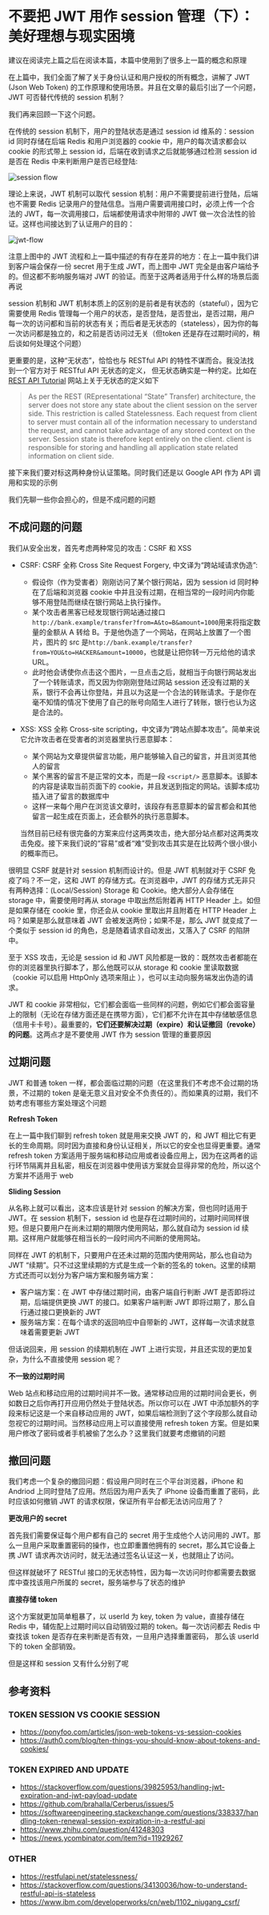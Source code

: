 # 不要把 JWT 用作 session 管理（下）：美好理想与现实困境

建议在阅读完上篇之后在阅读本篇，本篇中使用到了很多上一篇的概念和原理

在上篇中，我们全面了解了关于身份认证和用户授权的所有概念，讲解了 JWT (Json Web Token) 的工作原理和使用场景。并且在文章的最后引出了一个问题，JWT 可否替代传统的 session 机制？

我们再来回顾一下这个问题。

在传统的 session 机制下，用户的登陆状态是通过 session id 维系的：session id 同时存储在后端 Redis 和用户浏览器的 cookie 中，用户的每次请求都会以 cookie 的形式带上 session id，后端在收到请求之后就能够通过检测 session id 是否在 Redis 中来判断用户是否已经登陆:

![session flow](./images/token-not-session/session-flow.png)

理论上来说，JWT 机制可以取代 session 机制：用户不需要提前进行登陆，后端也不需要 Redis 记录用户的登陆信息。当用户需要调用接口时，必须上传一个合法的 JWT，每一次调用接口，后端都使用请求中附带的 JWT 做一次合法性的验证。这样也间接达到了认证用户的目的：

![jwt-flow](./images/token-not-session/jwt-flow.png)

注意上图中的 JWT 流程和上一篇中描述的有存在差异的地方：在上一篇中我们讲到客户端会保存一份 secret 用于生成 JWT，而上图中 JWT 完全是由客户端给予的。但这都不影响服务端对 JWT 的验证。而至于这两者适用于什么样的场景后面再说

session 机制和 JWT 机制本质上的区别的是前者是有状态的（stateful），因为它需要使用 Redis 管理每一个用户的状态，是否登陆，是否登出，是否过期，用户每一次的访问都和当前的状态有关；而后者是无状态的（stateless），因为你的每一次访问都是独立的，和之前是否访问过无关（但token 还是存在过期时间的，稍后谈如何处理这个问题）

更重要的是，这种“无状态”，恰恰也与 RESTful API 的特性不谋而合。我没法找到一个官方对于 RESTful API 无状态的定义， 但无状态确实是一种约定。比如在 [REST API Tutorial](https://restfulapi.net/statelessness/) 网站上关于无状态的定义如下

>As per the REST (REpresentational “State” Transfer) architecture, the server does not store any state about the client session on the server side. This restriction is called Statelessness. Each request from client to server must contain all of the information necessary to understand the request, and cannot take advantage of any stored context on the server. Session state is therefore kept entirely on the client. client is responsible for storing and handling all application state related information on client side.

接下来我们要对标这两种身份认证策略。同时我们还是以 Google API 作为 API 调用和实现的示例

我们先聊一些你会担心的，但是不成问题的问题

## 不成问题的问题

我们从安全出发，首先考虑两种常见的攻击：CSRF 和 XSS

- CSRF: CSRF 全称 Cross Site Request Forgery, 中文译为“跨站域请求伪造”: 
  - 假设你（作为受害者）刚刚访问了某个银行网站，因为 session id 同时种在了后端和浏览器 cookie 中并且没有过期，在相当常的一段时间内你能够不用登陆而继续在银行网站上执行操作。
  - 某个攻击者黑客已经发现银行网站通过接口`http://bank.example/transfer?from=A&to=B&amount=1000`用来将指定数量的金额从 A 转给 B。于是他伪造了一个网站，在网站上放置了一个图片，图片的 src 是`http://bank.example/transfer?from=YOU&to=HACKER&amount=10000`，也就是让把你转一万元给他的请求 URL。
  - 此时他会诱使你点击这个图片，一旦点击之后，就相当于向银行网站发出了一个转账请求，而又因为你刚刚登陆过网站 session 还没有过期的关系，银行不会再让你登陆，并且以为这是一个合法的转账请求。于是你在毫不知情的情况下使用了自己的账号向陌生人进行了转账，银行也认为这是合法的。

- XSS: XSS 全称 Cross-site scripting，中文译为“跨站点脚本攻击”。简单来说它允许攻击者在受害者的浏览器里执行恶意脚本：
  - 某个网站为文章提供留言功能，用户能够输入自己的留言，并且浏览其他人的留言
  - 某个黑客的留言不是正常的文本，而是一段 `<script/>` 恶意脚本。该脚本的内容是读取当前页面下的 cookie，并且发送到指定的网站。该脚本成功插入进了留言的数据库中
  - 这样一来每个用户在浏览该文章时，该段存有恶意脚本的留言都会和其他留言一起生成在页面上，还会额外的执行恶意脚本。

  当然目前已经有很完备的方案来应付这两类攻击，绝大部分站点都对这两类攻击免疫。接下来我们说的“容易”或者“难”受到攻击其实是在比较两个很小很小的概率而已。

很明显 CSRF 就是针对 session 机制而设计的。但是 JWT 机制就对于 CSRF 免疫了吗？不一定，这和 JWT 的存储方式。在浏览器中，JWT 的存储方式无非只有两种选择：(Local/Session) Storage 和 Cookie。绝大部分人会存储在 storage 中，需要使用时再从 storage 中取出然后附着再 HTTP Header 上。如但是如果存储在 cookie 里，你还会从 cookie 里取出并且附着在 HTTP Header 上吗？如果是那么就意味着 JWT 会被发送两份；如果不是，那么 JWT 就变成了一个类似于 session id 的角色，总是随着请求自动发出，又落入了 CSRF 的陷阱中。

至于 XSS 攻击，无论是 session id 和 JWT 风险都是一致的：既然攻击者都能在你的浏览器里执行脚本了，那么他既可以从 storage 和 cookie 里读取数据（cookie 可以启用 HttpOnly 选项来阻止 ），也可以主动向服务端发出伪造的请求。

JWT 和 cookie 非常相似，它们都会面临一些同样的问题，例如它们都会面容量上的限制（无论在存储方面还是在携带方面），它们都不允许在其中存储敏感信息（信用卡卡号）。最重要的，**它们还要解决过期（expire）和认证撤回（revoke）的问题**。这两点才是不要使用 JWT 作为 session 管理的重要原因

## 过期问题

JWT 和普通 token 一样，都会面临过期的问题（在这里我们不考虑不会过期的场景，不过期的 token 是毫无意义且对安全不负责任的）。而如果真的过期，我们不妨考虑有哪些方案处理这个问题

**Refresh Token**

在上一篇中我们聊到 refresh token 就是用来交换 JWT 的，和 JWT 相比它有更长的生命周期。同时因为直接和身份认证相关，所以它的安全也显得更重要。通常 refresh token 方案适用于服务端和移动应用或者设备应用上，因为在这两者的运行环节隔离并且私密，相反在浏览器中使用该方案就会显得非常的危险，所以这个方案并不适用于 web

**Sliding Session**

从名称上就可以看出，这本应该是针对 session 的解决方案，但也同时适用于 JWT。在 session 机制下，session id 也是存在过期时间的，过期时间同样很短。但是只要用户在尚未过期的期限内使用网站，那么就自动为 session id 续期。这样用户就能够在相当长的一段时间内不间断的使用网站。

同样在 JWT 的机制下，只要用户在还未过期的范围内使用网站，那么也自动为 JWT “续期”。只不过这里续期的方式是生成一个新的签名的 token。这里的续期方式还而可以划分为客户端方案和服务端方案：

  - 客户端方案：在 JWT 中存储过期时间，由客户端自行判断 JWT 是否即将过期，后端提供更换 JWT 的接口。如果客户端判断 JWT 即将过期了，那么自行通过接口更换新的 JWT
  - 服务端方案：在每个请求的返回响应中自带新的 JWT，这样每一次请求就意味着需要更新 JWT

但话说回来，用 session 的续期机制在 JWT 上进行实现，并且还实现的更加复杂，为什么不直接使用 session 呢？

**不一致的过期时间**

Web 站点和移动应用的过期时间并不一致。通常移动应用的过期时间会更长，例如数日之后你再打开应用仍然处于登陆状态。所以你可以在 JWT 中添加额外的字段来标记这是一个来自移动应用的 JWT，如果后端检测到了这个字段那么就自动忽视它的过期时间。当然移动应用上可以直接使用 refresh token 方案。但是如果用户修改了密码或者手机被偷了怎么办？这里我们就要考虑撤销的问题

## 撤回问题

我们考虑一个复杂的撤回问题：假设用户同时在三个平台浏览器，iPhone 和 Andriod 上同时登陆了应用。然后因为用户丢失了 iPhone 设备而重置了密码，此时应该如何撤销 JWT 的请求权限，保证所有平台都无法访问应用了？

**更改用户的 secret**

首先我们需要保证每个用户都有自己的 secret 用于生成他个人访问用的 JWT。那么一旦用户采取重置密码的操作，也立即重置他拥有的 secret，那么其它设备上携 JWT 请求再次访问时，就无法通过签名认证这一关，也就阻止了访问。

但这样就破坏了 RESTful 接口的无状态特性，因为每一次访问时你都需要去数据库中查找该用户所属的 secret，服务端参与了状态的维护

**直接存储 token**

这个方案就更加简单粗暴了，以 userId 为 key, token 为 value，直接存储在 Redis 中，辅佐配上过期时间以自动销毁过期的 token。每一次访问都去 Redis 中查找该 token 是否存在来判断是否有效，一旦用户选择重置密码， 那么该 userId 下的 token 全部销毁。

但是这样和 session 又有什么分别了呢




## 参考资料

### TOKEN SESSION VS COOKIE SESSION

* https://ponyfoo.com/articles/json-web-tokens-vs-session-cookies
* https://auth0.com/blog/ten-things-you-should-know-about-tokens-and-cookies/

### TOKEN EXPIRED AND UPDATE

* https://stackoverflow.com/questions/39825953/handling-jwt-expiration-and-jwt-payload-update
* https://github.com/brahalla/Cerberus/issues/5
* https://softwareengineering.stackexchange.com/questions/338337/handling-token-renewal-session-expiration-in-a-restful-api
* https://www.zhihu.com/question/41248303
* https://news.ycombinator.com/item?id=11929267

### OTHER

* https://restfulapi.net/statelessness/
* https://stackoverflow.com/questions/34130036/how-to-understand-restful-api-is-stateless
* https://www.ibm.com/developerworks/cn/web/1102_niugang_csrf/